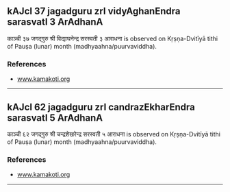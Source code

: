 ## kAJcI 37 jagadguru zrI vidyAghanEndra sarasvatI 3 ArAdhanA

काञ्ची ३७ जगद्गुरु श्री विद्याघनेन्द्र सरस्वती ३ आराधना is observed on Kṛṣṇa-Dvitīyā tithi of Pauṣa (lunar) month (madhyaahna/puurvaviddha).


### References
* www.kamakoti.org

---
## kAJcI 62 jagadguru zrI candrazEkharEndra sarasvatI 5 ArAdhanA

काञ्ची ६२ जगद्गुरु श्री चन्द्रशेखरेन्द्र सरस्वती ५ आराधना is observed on Kṛṣṇa-Dvitīyā tithi of Pauṣa (lunar) month (madhyaahna/puurvaviddha).


### References
* www.kamakoti.org

---

